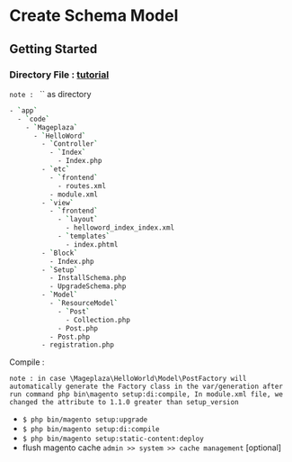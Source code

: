 # Create Schema Model

## Getting Started

### Directory File : [tutorial](https://www.mageplaza.com/magento-2-module-development/how-to-create-crud-model-magento-2.html)
`note : `  `` as directory
```bash
- `app`
  - `code`
    - `Mageplaza`
      - `HelloWord`
        - `Controller`
          - `Index`
            - Index.php
        - `etc`
          - `frontend`
            - routes.xml
          - module.xml
        - `view`
          - `frontend`
            - `layout`
              - helloword_index_index.xml
            - `templates`
              - index.phtml
        - `Block`
          - Index.php
        - `Setup`
          - InstallSchema.php
          - UpgradeSchema.php
        - `Model`
          - `ResourceModel`
            - `Post`
              - Collection.php
            - Post.php
          - Post.php
        - registration.php
```

Compile : 

`note : in case \Mageplaza\HelloWorld\Model\PostFactory will automatically generate the Factory class in the var/generation after run command php bin\magento setup:di:compile, In module.xml file, we changed the attribute to 1.1.0 greater than setup_version`

- `$ php bin/magento setup:upgrade`
- `$ php bin/magento setup:di:compile`
- `$ php bin/magento setup:static-content:deploy`
- flush magento cache `admin >> system >> cache management` [optional]
